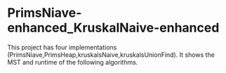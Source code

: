 # PrimsNiave-enhanced_KruskalNaive-enhanced
This project has four implementations (PrimsNiave,PrimsHeap,kruskalsNaive,kruskalsUnionFind). It shows the MST and runtime of the following algorithms. 
